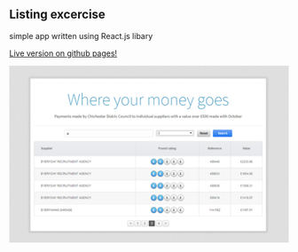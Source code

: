 ## Listing excercise

simple app written using React.js libary

[Live version on github pages!](https://dery96.github.io/listing-exercise/)

![screen of app](/screen.png)
